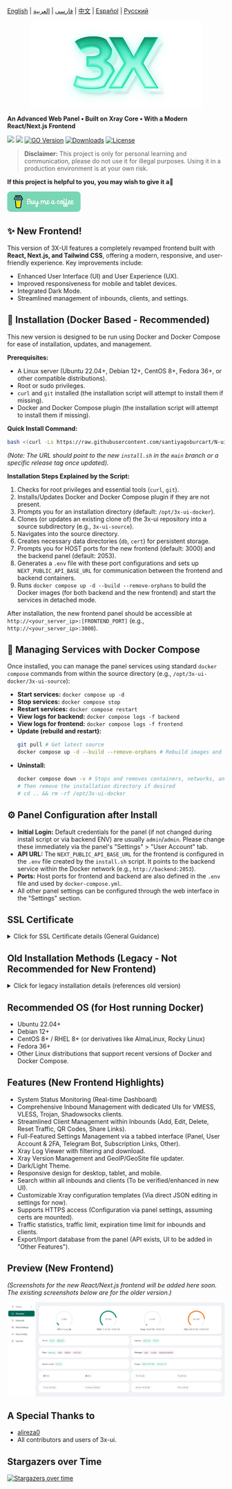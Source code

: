 [English](/README.md) | [فارسی](/README.fa_IR.md) | [العربية](/README.ar_EG.md) |  [中文](/README.zh_CN.md) | [Español](/README.es_ES.md) | [Русский](/README.ru_RU.md) 

<p align="center">
  <picture>
    <source media="(prefers-color-scheme: dark)" srcset="./media/3x-ui-dark.png">
    <img alt="3x-ui" src="./media/3x-ui-light.png">
  </picture>
</p>

**An Advanced Web Panel • Built on Xray Core • With a Modern React/Next.js Frontend**

[![](https://img.shields.io/github/v/release/mhsanaei/3x-ui.svg)](https://github.com/MHSanaei/3x-ui/releases)
[![](https://img.shields.io/github/actions/workflow/status/mhsanaei/3x-ui/release.yml.svg)](#)
[![GO Version](https://img.shields.io/github/go-mod/go-version/mhsanaei/3x-ui.svg)](#)
[![Downloads](https://img.shields.io/github/downloads/mhsanaei/3x-ui/total.svg)](#)
[![License](https://img.shields.io/badge/license-GPL%20V3-blue.svg?longCache=true)](https://www.gnu.org/licenses/gpl-3.0.en.html)

> **Disclaimer:** This project is only for personal learning and communication, please do not use it for illegal purposes. Using it in a production environment is at your own risk.

**If this project is helpful to you, you may wish to give it a**:star2:

<p align="left">
  <a href="https://buymeacoffee.com/mhsanaei" target="_blank">
    <img src="./media/buymeacoffe.png" alt="Buy Me A Coffee">
  </a>
</p>


## ✨ New Frontend!

This version of 3X-UI features a completely revamped frontend built with **React, Next.js, and Tailwind CSS**, offering a modern, responsive, and user-friendly experience. Key improvements include:
- Enhanced User Interface (UI) and User Experience (UX).
- Improved responsiveness for mobile and tablet devices.
- Integrated Dark Mode.
- Streamlined management of inbounds, clients, and settings.

## 🚀 Installation (Docker Based - Recommended)

This new version is designed to be run using Docker and Docker Compose for ease of installation, updates, and management.

**Prerequisites:**
- A Linux server (Ubuntu 22.04+, Debian 12+, CentOS 8+, Fedora 36+, or other compatible distributions).
- Root or sudo privileges.
- `curl` and `git` installed (the installation script will attempt to install them if missing).
- Docker and Docker Compose plugin (the installation script will attempt to install them if missing).

**Quick Install Command:**

```bash
bash <(curl -Ls https://raw.githubusercontent.com/santiyagoburcart/N-ui//ules_wip_13152731386518941922/install.sh
```
*(Note: The URL should point to the new `install.sh` in the `main` branch or a specific release tag once updated).*

**Installation Steps Explained by the Script:**
1.  Checks for root privileges and essential tools (`curl`, `git`).
2.  Installs/Updates Docker and Docker Compose plugin if they are not present.
3.  Prompts you for an installation directory (default: `/opt/3x-ui-docker`).
4.  Clones (or updates an existing clone of) the 3x-ui repository into a source subdirectory (e.g., `3x-ui-source`).
5.  Navigates into the source directory.
6.  Creates necessary data directories (`db`, `cert`) for persistent storage.
7.  Prompts you for HOST ports for the new frontend (default: 3000) and the backend panel (default: 2053).
8.  Generates a `.env` file with these port configurations and sets up `NEXT_PUBLIC_API_BASE_URL` for communication between the frontend and backend containers.
9.  Runs `docker compose up -d --build --remove-orphans` to build the Docker images (for both backend and the new frontend) and start the services in detached mode.

After installation, the new frontend panel should be accessible at `http://<your_server_ip>:[FRONTEND_PORT]` (e.g., `http://<your_server_ip>:3000`).

## 🐳 Managing Services with Docker Compose

Once installed, you can manage the panel services using standard `docker compose` commands from within the source directory (e.g., `/opt/3x-ui-docker/3x-ui-source`):

- **Start services:** `docker compose up -d`
- **Stop services:** `docker compose stop`
- **Restart services:** `docker compose restart`
- **View logs for backend:** `docker compose logs -f backend`
- **View logs for frontend:** `docker compose logs -f frontend`
- **Update (rebuild and restart):**
  ```bash
  git pull # Get latest source
  docker compose up -d --build --remove-orphans # Rebuild images and restart
  ```
- **Uninstall:**
  ```bash
  docker compose down -v # Stops and removes containers, networks, and volumes
  # Then remove the installation directory if desired
  # cd .. && rm -rf /opt/3x-ui-docker
  ```

## ⚙️ Panel Configuration after Install

- **Initial Login:** Default credentials for the panel (if not changed during install script or via backend ENV) are usually `admin`/`admin`. Please change these immediately via the panel's "Settings" > "User Account" tab.
- **API URL:** The `NEXT_PUBLIC_API_BASE_URL` for the frontend is configured in the `.env` file created by the `install.sh` script. It points to the backend service within the Docker network (e.g., `http://backend:2053`).
- **Ports:** Host ports for frontend and backend are also defined in the `.env` file and used by `docker-compose.yml`.
- All other panel settings can be configured through the web interface in the "Settings" section.

## SSL Certificate

<details>
  <summary>Click for SSL Certificate details (General Guidance)</summary>

To secure your panel with an SSL certificate when using Docker:

1.  **Obtain SSL Certificates:** Use tools like Certbot (running on your host machine or in a separate Docker container) to obtain SSL certificates for your domain. Make sure your domain correctly resolves to your server's IP address.
2.  **Mount Certificates into Backend Container:**
    *   Place your certificate (`fullchain.pem` or `cert.pem`) and private key (`privkey.pem` or `key.pem`) files in a directory on your host machine (e.g., the `cert` directory created by `install.sh` at `$INSTALL_DIR/3x-ui-source/cert/`).
    *   The `docker-compose.yml` already mounts `./cert/:/root/cert/` into the backend container.
3.  **Configure Panel Settings:**
    *   In the 3X-UI panel settings (under "Panel Settings" tab), set:
        *   **Panel Domain:** Your domain (e.g., `panel.yourdomain.com`).
        *   **SSL Certificate File Path:** `/root/cert/your_cert.pem` (adjust filename accordingly).
        *   **SSL Key File Path:** `/root/cert/your_key.pem` (adjust filename accordingly).
    *   Save settings and restart the panel (the "Restart Panel" button in settings, or `docker compose restart backend`).
4.  **Access via HTTPS:** You should now be able to access your panel via `https://yourdomain.com:[FRONTEND_PORT]`. You might also need a reverse proxy (like Nginx or Traefik) in front of the frontend Docker container to handle SSL termination directly for the frontend port if desired, or configure the Next.js server itself for HTTPS if running standalone with more complex setup (not covered by default Dockerfile).

**Note:** The old ACME script (`x-ui ... SSL Certificate Management`) run directly from the binary might not work as expected within the Docker setup without further adaptation. Managing SSL certificates on the host or via a dedicated SSL reverse proxy container is generally recommended with Dockerized applications.

</details>

## Old Installation Methods (Legacy - Not Recommended for New Frontend)
<details>
  <summary>Click for legacy installation details (references old version)</summary>

The following installation methods refer to the previous version of 3X-UI with the older frontend. For the new React/Next.js frontend, please use the Docker-based installation described above.

```
# Legacy main install command
bash <(curl -Ls https://raw.githubusercontent.com/MHSanaei/3x-ui/refs/tags/v2.6.0/install.sh)
```

To install a specific legacy version, use following installation command. e.g., ver `v1.7.9`:
```
VERSION=v1.7.9 && bash <(curl -Ls "https://raw.githubusercontent.com/mhsanaei/3x-ui/$VERSION/install.sh") $VERSION
```

Manual installation of legacy versions also involved downloading pre-compiled binaries and setting up systemd services manually. This is no longer the recommended approach.

</details>


## Recommended OS (for Host running Docker)

- Ubuntu 22.04+
- Debian 12+
- CentOS 8+ / RHEL 8+ (or derivatives like AlmaLinux, Rocky Linux)
- Fedora 36+
- Other Linux distributions that support recent versions of Docker and Docker Compose.

## Features (New Frontend Highlights)

- System Status Monitoring (Real-time Dashboard)
- Comprehensive Inbound Management with dedicated UIs for VMESS, VLESS, Trojan, Shadowsocks clients.
- Streamlined Client Management within Inbounds (Add, Edit, Delete, Reset Traffic, QR Codes, Share Links).
- Full-Featured Settings Management via a tabbed interface (Panel, User Account & 2FA, Telegram Bot, Subscription Links, Other).
- Xray Log Viewer with filtering and download.
- Xray Version Management and GeoIP/GeoSite file updater.
- Dark/Light Theme.
- Responsive design for desktop, tablet, and mobile.
- Search within all inbounds and clients (To be verified/enhanced in new UI).
- Customizable Xray configuration templates (Via direct JSON editing in settings for now).
- Supports HTTPS access (Configuration via panel settings, assuming certs are mounted).
- Traffic statistics, traffic limit, expiration time limit for inbounds and clients.
- Export/Import database from the panel (API exists, UI to be added in "Other Features").

## Preview (New Frontend)

*(Screenshots for the new React/Next.js frontend will be added here soon. The existing screenshots below are for the older version.)*

<picture>
  <source media="(prefers-color-scheme: dark)" srcset="./media/01-overview-dark.png">
  <img alt="3x-ui" src="./media/01-overview-light.png">
</picture>
<!-- ... other old screenshots ... -->


## A Special Thanks to

- [alireza0](https://github.com/alireza0/)
- All contributors and users of 3x-ui.

## Stargazers over Time

[![Stargazers over time](https://starchart.cc/MHSanaei/3x-ui.svg?variant=adaptive)](https://starchart.cc/MHSanaei/3x-ui)
